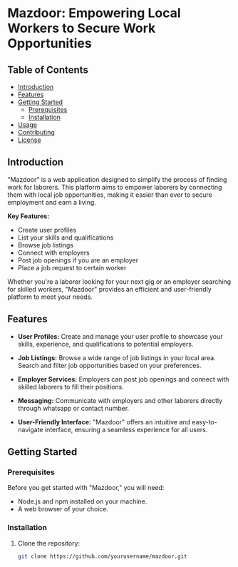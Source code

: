 # Mazdoor: Empowering Local Workers to Secure Work Opportunities

## Table of Contents
- [Introduction](#introduction)
- [Features](#features)
- [Getting Started](#getting-started)
  - [Prerequisites](#prerequisites)
  - [Installation](#installation)
- [Usage](#usage)
- [Contributing](#contributing)
- [License](#license)

## Introduction

"Mazdoor" is a web application designed to simplify the process of finding work for laborers. This platform aims to empower laborers by connecting them with local job opportunities, making it easier than ever to secure employment and earn a living.

**Key Features:**
- Create user profiles
- List your skills and qualifications
- Browse job listings
- Connect with employers
- Post job openings if you are an employer
- Place a job request to certain worker

Whether you're a laborer looking for your next gig or an employer searching for skilled workers, "Mazdoor" provides an efficient and user-friendly platform to meet your needs.

## Features

- **User Profiles:** Create and manage your user profile to showcase your skills, experience, and qualifications to potential employers.

- **Job Listings:** Browse a wide range of job listings in your local area. Search and filter job opportunities based on your preferences.

- **Employer Services:** Employers can post job openings and connect with skilled laborers to fill their positions.

- **Messaging:** Communicate with employers and other laborers directly through whatsapp or contact number.

- **User-Friendly Interface:** "Mazdoor" offers an intuitive and easy-to-navigate interface, ensuring a seamless experience for all users.

## Getting Started

### Prerequisites

Before you get started with "Mazdoor," you will need:

- Node.js and npm installed on your machine.
- A web browser of your choice.

### Installation

1. Clone the repository:

   ```bash
   git clone https://github.com/yourusername/mazdoor.git

